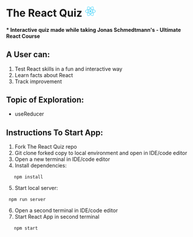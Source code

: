 # The React Quiz <img src="public/logo512.png" width=30/>

#### \* Interactive quiz made while taking Jonas Schmedtmann's - Ultimate React Course

## A User can:

1. Test React skills in a fun and interactive way
2. Learn facts about React
3. Track improvement

## Topic of Exploration:

- useReducer

## Instructions To Start App:

1. Fork The React Quiz repo
2. Git clone forked copy to local environment and open in IDE/code editor
3. Open a new terminal in IDE/code editor
4. Install dependencies:

```
   npm install
```

5. Start local server:

```
 npm run server
```

6. Open a second terminal in IDE/code editor
7. Start React App in second terminal

```
   npm start
```
